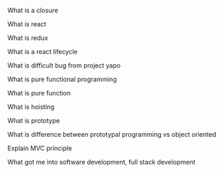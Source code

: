 What is a closure

What is react

What is redux

What is a react lifecycle

What is difficult bug from project yapo

What is pure functional programming

What is pure function

What is hoisting

What is prototype

What is difference between prototypal programming vs object oriented

Explain MVC principle

What got me into software development, full stack development
